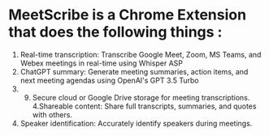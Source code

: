 # MeetScribe is a Chrome Extension that does the following things : 

1. Real-time transcription: Transcribe Google Meet, Zoom, MS Teams, and Webex meetings in real-time using Whisper ASP
2. ChatGPT summary: Generate meeting summaries, action items, and next meeting agendas using OpenAI's GPT 3.5 Turbo
3. 9. Secure cloud or Google Drive storage for meeting transcriptions.
4.Shareable content: Share full transcripts, summaries, and quotes with others.
5. Speaker identification: Accurately identify speakers during meetings.
